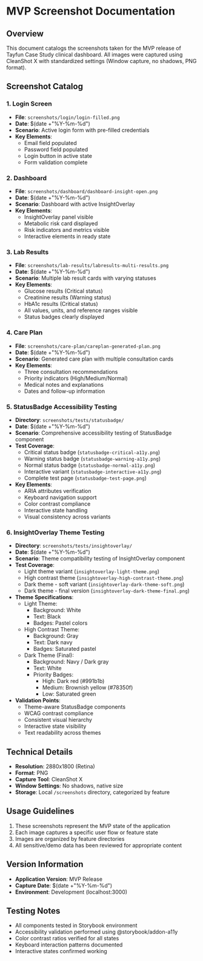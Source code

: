 # MVP Screenshot Documentation

## Overview

This document catalogs the screenshots taken for the MVP release of Tayfun Case Study clinical dashboard. All images were captured using CleanShot X with standardized settings (Window capture, no shadows, PNG format).

## Screenshot Catalog

### 1. Login Screen

- **File**: `screenshots/login/login-filled.png`
- **Date**: $(date +"%Y-%m-%d")
- **Scenario**: Active login form with pre-filled credentials
- **Key Elements**:
  - Email field populated
  - Password field populated
  - Login button in active state
  - Form validation complete

### 2. Dashboard

- **File**: `screenshots/dashboard/dashboard-insight-open.png`
- **Date**: $(date +"%Y-%m-%d")
- **Scenario**: Dashboard with active InsightOverlay
- **Key Elements**:
  - InsightOverlay panel visible
  - Metabolic risk card displayed
  - Risk indicators and metrics visible
  - Interactive elements in ready state

### 3. Lab Results

- **File**: `screenshots/lab-results/labresults-multi-results.png`
- **Date**: $(date +"%Y-%m-%d")
- **Scenario**: Multiple lab result cards with varying statuses
- **Key Elements**:
  - Glucose results (Critical status)
  - Creatinine results (Warning status)
  - HbA1c results (Critical status)
  - All values, units, and reference ranges visible
  - Status badges clearly displayed

### 4. Care Plan

- **File**: `screenshots/care-plan/careplan-generated-plan.png`
- **Date**: $(date +"%Y-%m-%d")
- **Scenario**: Generated care plan with multiple consultation cards
- **Key Elements**:
  - Three consultation recommendations
  - Priority indicators (High/Medium/Normal)
  - Medical notes and explanations
  - Dates and follow-up information

### 5. StatusBadge Accessibility Testing

- **Directory**: `screenshots/tests/statusbadge/`
- **Date**: $(date +"%Y-%m-%d")
- **Scenario**: Comprehensive accessibility testing of StatusBadge component
- **Test Coverage**:
  - Critical status badge (`statusbadge-critical-a11y.png`)
  - Warning status badge (`statusbadge-warning-a11y.png`)
  - Normal status badge (`statusbadge-normal-a11y.png`)
  - Interactive variant (`statusbadge-interactive-a11y.png`)
  - Complete test page (`statusbadge-test-page.png`)
- **Key Elements**:
  - ARIA attributes verification
  - Keyboard navigation support
  - Color contrast compliance
  - Interactive state handling
  - Visual consistency across variants

### 6. InsightOverlay Theme Testing

- **Directory**: `screenshots/tests/insightoverlay/`
- **Date**: $(date +"%Y-%m-%d")
- **Scenario**: Theme compatibility testing of InsightOverlay component
- **Test Coverage**:
  - Light theme variant (`insightoverlay-light-theme.png`)
  - High contrast theme (`insightoverlay-high-contrast-theme.png`)
  - Dark theme - soft variant (`insightoverlay-dark-theme-soft.png`)
  - Dark theme - final version (`insightoverlay-dark-theme-final.png`)
- **Theme Specifications**:
  - Light Theme:
    - Background: White
    - Text: Black
    - Badges: Pastel colors
  - High Contrast Theme:
    - Background: Gray
    - Text: Dark navy
    - Badges: Saturated pastel
  - Dark Theme (Final):
    - Background: Navy / Dark gray
    - Text: White
    - Priority Badges:
      - High: Dark red (#991b1b)
      - Medium: Brownish yellow (#78350f)
      - Low: Saturated green
- **Validation Points**:
  - Theme-aware StatusBadge components
  - WCAG contrast compliance
  - Consistent visual hierarchy
  - Interactive state visibility
  - Text readability across themes

## Technical Details

- **Resolution**: 2880x1800 (Retina)
- **Format**: PNG
- **Capture Tool**: CleanShot X
- **Window Settings**: No shadows, native size
- **Storage**: Local `/screenshots` directory, categorized by feature

## Usage Guidelines

1. These screenshots represent the MVP state of the application
2. Each image captures a specific user flow or feature state
3. Images are organized by feature directories
4. All sensitive/demo data has been reviewed for appropriate content

## Version Information

- **Application Version**: MVP Release
- **Capture Date**: $(date +"%Y-%m-%d")
- **Environment**: Development (localhost:3000)

## Testing Notes

- All components tested in Storybook environment
- Accessibility validation performed using @storybook/addon-a11y
- Color contrast ratios verified for all states
- Keyboard interaction patterns documented
- Interactive states confirmed working

